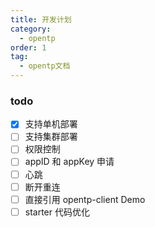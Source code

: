 ```yaml
---
title: 开发计划
category:
  - opentp
order: 1
tag:
  - opentp文档
---
```



### todo
- [x] 支持单机部署
- [ ] 支持集群部署
- [ ] 权限控制
- [ ] appID 和 appKey 申请
- [ ] 心跳
- [ ] 断开重连
- [ ] 直接引用 opentp-client Demo
- [ ] starter 代码优化
